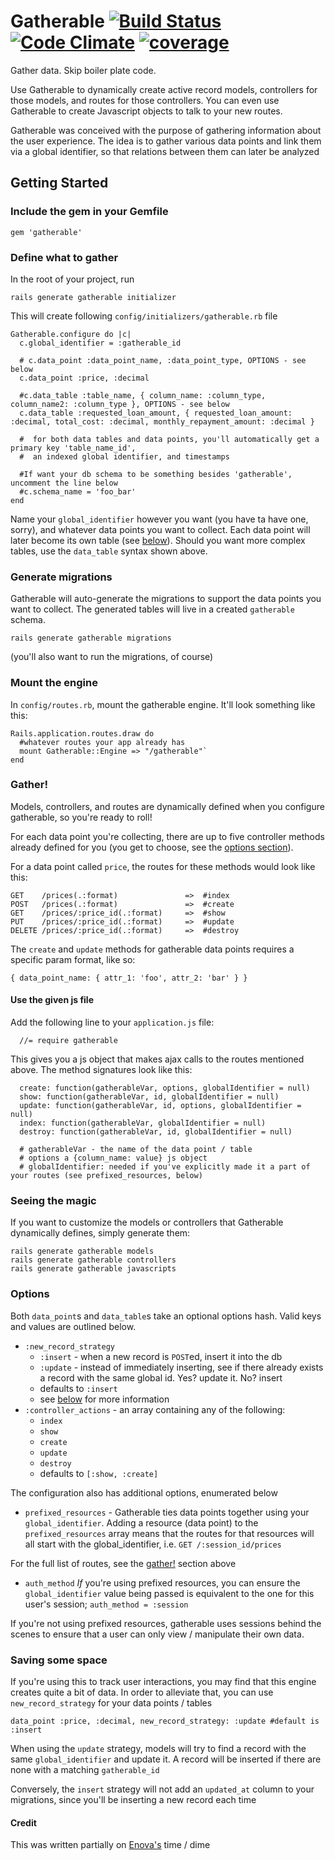 # Gatherable [![Build Status](https://travis-ci.org/schepedw/gatherable.svg)](https://travis-ci.org/schepedw/gatherable) [![Code Climate](https://codeclimate.com/github/schepedw/gatherable/badges/gpa.svg)](https://codeclimate.com/github/schepedw/gatherable) [![coverage ](https://codeclimate.com/github/schepedw/gatherable/badges/coverage.svg)](https://codeclimate.com/github/schepedw/gatherable)

Gather data. Skip boiler plate code.

Use Gatherable to dynamically create active record
models, controllers for those models, and routes for those controllers.
You can even use Gatherable to create Javascript objects to talk to your
new routes.

Gatherable was conceived with the purpose of gathering information about
the user experience. The idea is to gather various data points and link them
via a global identifier, so that relations between them can later be
analyzed

## Getting Started

### Include the gem in your Gemfile

`gem 'gatherable'`

### Define what to gather

In the root of your project, run

`rails generate gatherable initializer`

This will create following `config/initializers/gatherable.rb` file

```
Gatherable.configure do |c|
  c.global_identifier = :gatherable_id

  # c.data_point :data_point_name, :data_point_type, OPTIONS - see below
  c.data_point :price, :decimal

  #c.data_table :table_name, { column_name: :column_type, column_name2: :column_type }, OPTIONS - see below
  c.data_table :requested_loan_amount, { requested_loan_amount: :decimal, total_cost: :decimal, monthly_repayment_amount: :decimal }

  #  for both data tables and data points, you'll automatically get a primary key 'table_name_id',
  #  an indexed global identifier, and timestamps

  #If want your db schema to be something besides 'gatherable', uncomment the line below
  #c.schema_name = 'foo_bar'
end
```

Name your `global_identifier` however you want (you have ta have
one, sorry), and whatever data points you want to collect. Each data
point will later become its own table (see [below](#generate-migrations)).
Should you want more complex tables, use the `data_table` syntax shown above.

### Generate migrations
Gatherable will auto-generate the migrations to support the data points
you want to collect. The generated tables will live in a created
`gatherable` schema.

`rails generate gatherable migrations`

(you'll also want to run the migrations, of course)

### Mount the engine
In `config/routes.rb`, mount the gatherable engine. It'll look something
like this:

```
Rails.application.routes.draw do
  #whatever routes your app already has
  mount Gatherable::Engine => "/gatherable"`
end
```

### Gather!

Models, controllers, and routes are dynamically defined when you configure
gatherable, so you're ready to roll!

For each data point you're collecting, there are up to five controller
methods already defined for you (you get to choose, see the [options section](#options)).

For a data point called `price`, the routes for these methods would look
like this:

```
GET    /prices(.:format)               =>  #index
POST   /prices(.:format)               =>  #create
GET    /prices/:price_id(.:format)     =>  #show
PUT    /prices/:price_id(.:format)     =>  #update
DELETE /prices/:price_id(.:format)     =>  #destroy
```

The `create` and `update` methods for gatherable data points requires a
specific param format, like so:

```
{ data_point_name: { attr_1: 'foo', attr_2: 'bar' } }
```

#### Use the given js file
Add the following line to your `application.js` file:
```
  //= require gatherable
```
This gives you a js object that makes ajax calls to the routes mentioned
above. The method signatures look like this:
```
  create: function(gatherableVar, options, globalIdentifier = null)
  show: function(gatherableVar, id, globalIdentifier = null)
  update: function(gatherableVar, id, options, globalIdentifier = null)
  index: function(gatherableVar, globalIdentifier = null)
  destroy: function(gatherableVar, id, globalIdentifier = null)

  # gatherableVar - the name of the data point / table
  # options a {column_name: value} js object
  # globalIdentifier: needed if you've explicitly made it a part of your routes (see prefixed_resources, below)
```
### Seeing the magic

If you want to customize the models or controllers that Gatherable
dynamically defines, simply generate them:

```
rails generate gatherable models
rails generate gatherable controllers
rails generate gatherable javascripts
```

### Options
Both `data_point`s and `data_table`s take an optional options hash.
Valid keys and values are outlined below.

* `:new_record_strategy`
  * `:insert` - when a new record is `POST`ed, insert it into the db
  * `:update` - instead of immediately inserting, see if there already
    exists a record with the same global id. Yes? update it. No? insert
  * defaults to `:insert`
  * see [below](#saving-some-space) for more information
* `:controller_actions` - an array containing any of the following:
  * `index`
  * `show`
  * `create`
  * `update`
  * `destroy`
  * defaults to `[:show, :create]`

The configuration also has additional options, enumerated below

*  `prefixed_resources` -
  Gatherable ties data points together using your `global_identifier`.
Adding a resource (data point) to the `prefixed_resources` array means
that the routes for that resources will all start with the
global_identifier, i.e.
  `GET /:session_id/prices`

  For the full list of routes, see the [gather!](#gather) section above

*  `auth_method`
  *If* you're using prefixed resources, you can ensure the
`global_identifier` value being passed is equivalent to the one for this
user's session; `auth_method = :session`

  If you're not using prefixed resources, gatherable uses sessions
behind the scenes to ensure that a user can only view / manipulate their own
data.

### Saving some space
If you're using this to track user interactions, you may find that this
engine creates quite a bit of data. In order to alleviate that, you can
use `new_record_strategy` for your data points / tables

`data_point :price, :decimal, new_record_strategy: :update #default is
:insert`

When using the `update` strategy, models will try to find a record with
the same `global_identifier` and update it. A record will be inserted if
there are none with a matching `gatherable_id`

Conversely, the `insert` strategy will not add an `updated_at` column to
your migrations, since you'll be inserting a new record each time

#### Credit
This was written partially on [Enova's](http://www.enova.com/) time /
dime
